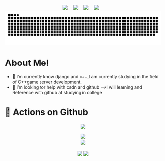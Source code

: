 

<!-- 个人资料徽标 -->
<div align="center">
  <a href="https://blog.csdn.net/hellmorning?spm=1010.2135.3001.5421"><img src="https://img.shields.io/badge/CSDN-%E5%8D%9A%E5%AE%A2-c32136"></a>&emsp;
  <a href="https://leetcode.cn/u/moondream2144/"><img src="https://img.shields.io/badge/LeetCode-个人力扣-8A2BE2"></a>&emsp;
  <a href="https://space.bilibili.com/473234321"><img src="https://img.shields.io/badge/Bilibili-B站up-ff69b4"></a>&emsp;
  <a href="https://moonfordream.github.io/"><img src="https://img.shields.io/badge/Blog-个人博客-25c2a0"></a>&emsp;
<!-- 访客数统计徽标 -->
  </div>
  <!-- 贪吃蛇代码贡献图 -->
<div align="center"><img src="https://github.com/MoonforDream/Moonfordream/blob/output/github-contribution-grid-snake.svg" /></div>

# About Me!
- 🌱 I’m currently know django and c++,I am currently studying in the field of C++game server development.
- 🤔 I’m looking for help with csdn and github
-->I will learning and Reference with github at studying in college


# 🚀 Actions on Github

<!-- 连续提交代码天数记录 -->
<div align="center">
  <img align="center" src="https://github-readme-streak-stats.herokuapp.com/?user=Moonfordream&theme=dark&hide_border=true" />
</div>
<br>


<!-- Dynamic Quotes -->
<div align="center"><img src="https://quotes-github-readme.vercel.app/api?type=horizontal&theme=dark"></div>

<!-- GitHub奖杯🏆 -->
<div align="center"><img  src="https://github-profile-trophy.vercel.app/?username=Moonfordream&theme=gruvbox&row=1&column=7&no-frame=true&no-bg=true" /></div>
<br>

<!-- GitHub数据统计 -->
<div align="center">
  <img height="137px" src="https://github-readme-stats.vercel.app/api?username=Moonfordream&hide_title=true&hide_border=true&show_icons=trueline_height=21&text_color=000&icon_color=000&bg_color=0,ea6161,ffc64d,fffc4d,52fa5a&theme=graywhite" />
  <img height="137px" src="https://github-readme-stats.vercel.app/api/top-langs/?username=Moonfordream&layout=compact&theme=tokyonight" />
</div>
<br>
